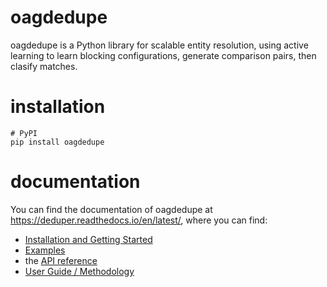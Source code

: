 # oagdedupe  

oagdedupe is a Python library for scalable entity resolution, using active 
learning to learn blocking configurations, generate comparison pairs, 
then clasify matches. 

# installation<a name="#installation"></a>

```
# PyPI
pip install oagdedupe
```

# documentation<a name="#documentation"></a>

You can find the documentation of oagdedupe at https://deduper.readthedocs.io/en/latest/, 
where you can find: 

- [Installation and Getting Started](https://deduper.readthedocs.io/en/latest/usage/installation.html)
- [Examples](https://deduper.readthedocs.io/en/latest/examples/example_dedupe.html)
- the [API reference](https://deduper.readthedocs.io/en/latest/dedupe/api.html)
- [User Guide / Methodology](https://deduper.readthedocs.io/en/latest/userguide/intro.html)

